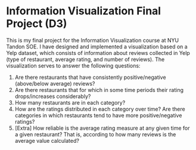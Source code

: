 # Information Visualization Final Project (D3)
This is my final project for the Information Visualization course at NYU Tandon SOE.
I have designed and implemented a visualization based on a Yelp dataset, which consists of information about reviews collected in Yelp (type of restaurant, average rating, and number of reviews).
The visualization serves to answer the following questions:
  1. Are there restaurants that have consistently positive/negative (above/below average) reviews?
  2. Are there restaurants that for which in some time periods their rating drops/increases considerably?
  3. How many restaurants are in each category?
  4. How are the ratings distributed in each category over time? Are there categories in which restaurants tend to have more positive/negative ratings?
  5. [Extra] How reliable is the average rating measure at any given time for a given restaurant? That is, according to how many reviews is the average value calculated?
 
